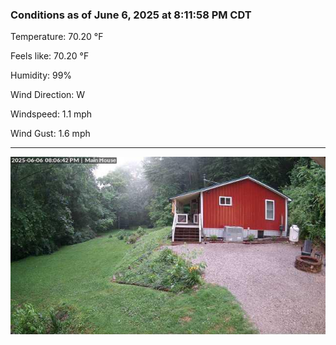 ### Conditions as of June 6, 2025 at 8:11:58 PM CDT 

Temperature: 70.20 &deg;F

Feels like: 70.20 &deg;F

Humidity: 99%

Wind Direction: W

Windspeed: 1.1 mph

Wind Gust: 1.6 mph

---

<img src="./images/latest.jpeg"/>

